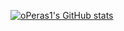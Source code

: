 [![oPeras1's GitHub stats](https://github-readme-stats.vercel.app/api?username=oPeras1)](https://github.com/anuraghazra/github-readme-stats)
